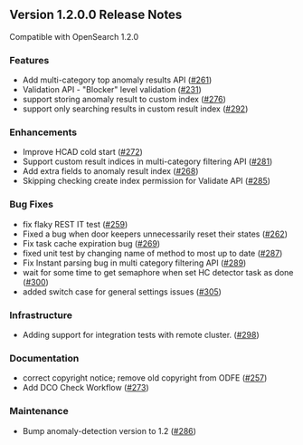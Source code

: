 ## Version 1.2.0.0 Release Notes

Compatible with OpenSearch 1.2.0

### Features

* Add multi-category top anomaly results API ([#261](https://github.com/opensearch-project/anomaly-detection/pull/261))
* Validation API - "Blocker" level validation ([#231](https://github.com/opensearch-project/anomaly-detection/pull/231))
* support storing anomaly result to custom index ([#276](https://github.com/opensearch-project/anomaly-detection/pull/276))
* support only searching results in custom result index ([#292](https://github.com/opensearch-project/anomaly-detection/pull/292))

### Enhancements

* Improve HCAD cold start ([#272](https://github.com/opensearch-project/anomaly-detection/pull/272))
* Support custom result indices in multi-category filtering API ([#281](https://github.com/opensearch-project/anomaly-detection/pull/281))
* Add extra fields to anomaly result index ([#268](https://github.com/opensearch-project/anomaly-detection/pull/268))
* Skipping checking create index permission for Validate API ([#285](https://github.com/opensearch-project/anomaly-detection/pull/285))

### Bug Fixes

* fix flaky REST IT test ([#259](https://github.com/opensearch-project/anomaly-detection/pull/259))
* Fixed a bug when door keepers unnecessarily reset their states ([#262](https://github.com/opensearch-project/anomaly-detection/pull/262))
* Fix task cache expiration bug ([#269](https://github.com/opensearch-project/anomaly-detection/pull/269))
* fixed unit test by changing name of method to most up to date ([#287](https://github.com/opensearch-project/anomaly-detection/pull/287))
* Fix Instant parsing bug in multi category filtering API ([#289](https://github.com/opensearch-project/anomaly-detection/pull/289))
* wait for some time to get semaphore when set HC detector task as done ([#300](https://github.com/opensearch-project/anomaly-detection/pull/300))
* added switch case for general settings issues ([#305](https://github.com/opensearch-project/anomaly-detection/pull/305))

### Infrastructure

* Adding support for integration tests with remote cluster. ([#298](https://github.com/opensearch-project/anomaly-detection/pull/298))

### Documentation

* correct copyright notice; remove old copyright from ODFE ([#257](https://github.com/opensearch-project/anomaly-detection/pull/257))
* Add DCO Check Workflow ([#273](https://github.com/opensearch-project/anomaly-detection/pull/273))

### Maintenance

* Bump anomaly-detection version to 1.2 ([#286](https://github.com/opensearch-project/anomaly-detection/pull/286))
